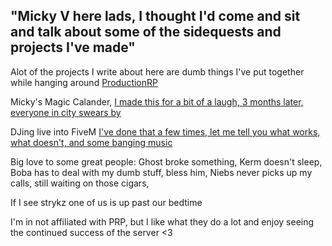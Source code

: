 "Micky V here lads, I thought I'd come and sit and talk about some of the sidequests and projects I've made"
-------------------------------------------------------

Alot of the projects I write about here are dumb things I've put together while hanging around [ProductionRP](https://www.productionrp.org/)

Micky's Magic Calander, [I made this for a bit of a laugh, 3 months later, everyone in city swears by ](https://github.com/DatedRhyme/PRPSideQuests/blob/main/Event%20Calendar)

DJing live into FiveM [I've done that a few times, let me tell you what works, what doesn't, and some banging music](https://github.com/DatedRhyme/PRPSideQuests/blob/main/DJing%20in%20FiveM)


Big love to some great people:
Ghost broke something,
Kerm doesn't sleep,
Boba has to deal with my dumb stuff, bless him,
Niebs never picks up my calls, still waiting on those cigars,

If I see strykz one of us is up past our bedtime

I'm in not affiliated with PRP, but I like what they do a lot and enjoy seeing the continued success of the server <3 
